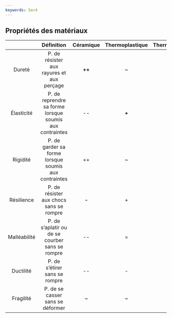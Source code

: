 ```yaml
---
keywords: Sec4
---
```


## Propriétés des matériaux

|              |                         Définition                         | Céramique | Thermoplastique | Thermodurcissable |
|:------------:|:----------------------------------------------------------:|:---------:|:---------------:|:-----------------:|
|    Dureté    |         P. de résister aux rayures et aux perçage          |  **++**   |        ~        |       **+**       |
|  Élasticité  | P. de reprendre sa forme<br>lorsque soumis aux contraintes |    --     |      **+**      |         ~         |
|   Rigidité   |  P. de garder sa forme<br>lorsque soumis aux contraintes   |    ++     |        ~        |       **+**       |
|  Résilience  |          P. de résister aux chocs sans se rompre           |   **-**   |        +        |         +         |
| Malléabilité |      P. de s’aplatir ou de se courber sans se rompre       |    --     |        =        |         -         |
|  Ductilité   |               P. de s’étirer sans se rompre                |    --     |        -        |         -         |
|  Fragilité   |              P. de se casser sans se déformer              |     ~     |        ~        |       **-**       |
